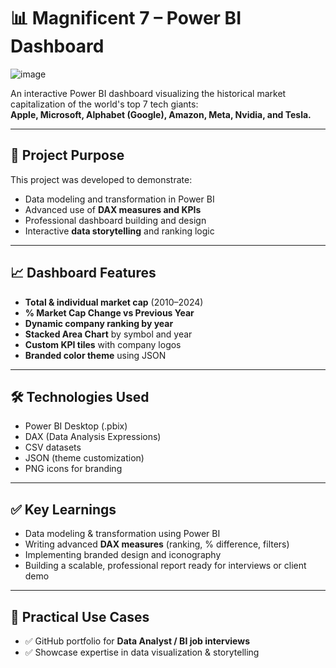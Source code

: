 # 📊 Magnificent 7 – Power BI Dashboard

![image](https://github.com/user-attachments/assets/0cd52e27-d3e2-4905-8b51-f011b742a8d8)


An interactive Power BI dashboard visualizing the historical market capitalization of the world's top 7 tech giants:  
**Apple, Microsoft, Alphabet (Google), Amazon, Meta, Nvidia, and Tesla.**

---

## 🎯 Project Purpose

This project was developed to demonstrate:
- Data modeling and transformation in Power BI
- Advanced use of **DAX measures and KPIs**
- Professional dashboard building and design
- Interactive **data storytelling** and ranking logic

---

## 📈 Dashboard Features

- **Total & individual market cap** (2010–2024)
- **% Market Cap Change vs Previous Year**
- **Dynamic company ranking by year**
- **Stacked Area Chart** by symbol and year
- **Custom KPI tiles** with company logos
- **Branded color theme** using JSON

---

## 🛠️ Technologies Used

- Power BI Desktop (.pbix)
- DAX (Data Analysis Expressions)
- CSV datasets
- JSON (theme customization)
- PNG icons for branding

---
## ✅ Key Learnings

- Data modeling & transformation using Power BI
- Writing advanced **DAX measures** (ranking, % difference, filters)
- Implementing branded design and iconography
- Building a scalable, professional report ready for interviews or client demo

---

## 💼 Practical Use Cases

- ✅ GitHub portfolio for **Data Analyst / BI job interviews**
- ✅ Showcase expertise in data visualization & storytelling


